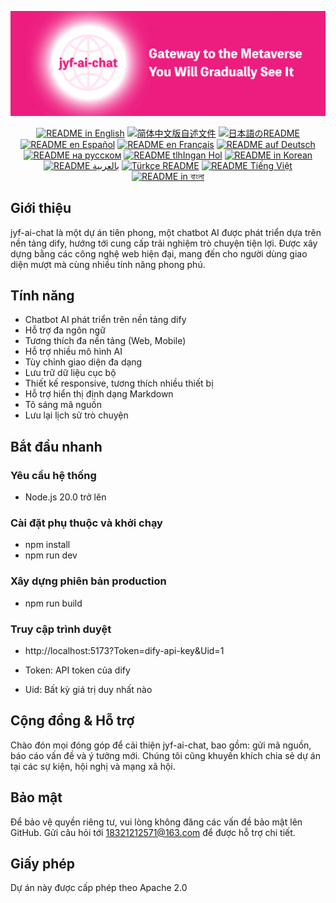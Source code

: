 ![cover-v5-optimized](./src/assets/imgs/jyf-ai-chat.png)

<div align="center">
  <a href="./README.md"><img alt="README in English" src="https://img.shields.io/badge/English-d9d9d9"></a>
  <a href="./readmes/README_CN.md"><img alt="简体中文版自述文件" src="https://img.shields.io/badge/简体中文-d9d9d9"></a>
  <a href="./readmes/README_JA.md"><img alt="日本語のREADME" src="https://img.shields.io/badge/日本語-d9d9d9"></a>
  <a href="./readmes/README_ES.md"><img alt="README en Español" src="https://img.shields.io/badge/Español-d9d9d9"></a>
  <a href="./readmes/README_FR.md"><img alt="README en Français" src="https://img.shields.io/badge/Français-d9d9d9"></a>
  <a href="./readmes/README_DE.md"><img alt="README auf Deutsch" src="https://img.shields.io/badge/Deutsch-d9d9d9"></a>
  <a href="./readmes/README_RU.md"><img alt="README на русском" src="https://img.shields.io/badge/Русский-d9d9d9"></a>
  <a href="./readmes/README_KL.md"><img alt="README tlhIngan Hol" src="https://img.shields.io/badge/Klingon-d9d9d9"></a>
  <a href="./readmes/README_KR.md"><img alt="README in Korean" src="https://img.shields.io/badge/한국어-d9d9d9"></a>
  <a href="./readmes/README_AR.md"><img alt="README بالعربية" src="https://img.shields.io/badge/العربية-d9d9d9"></a>
  <a href="./readmes/README_TR.md"><img alt="Türkçe README" src="https://img.shields.io/badge/Türkçe-d9d9d9"></a>
  <a href="./readmes/README_VI.md"><img alt="README Tiếng Việt" src="https://img.shields.io/badge/Ti%E1%BA%BFng%20Vi%E1%BB%87t-d9d9d9"></a>
  <a href="./readmes/README_BN.md"><img alt="README in বাংলা" src="https://img.shields.io/badge/বাংলা-d9d9d9"></a>
</div>

## Giới thiệu
jyf-ai-chat là một dự án tiên phong, một chatbot AI được phát triển dựa trên nền tảng dify, hướng tới cung cấp trải nghiệm trò chuyện tiện lợi. Được xây dựng bằng các công nghệ web hiện đại, mang đến cho người dùng giao diện mượt mà cùng nhiều tính năng phong phú.

## Tính năng
- Chatbot AI phát triển trên nền tảng dify
- Hỗ trợ đa ngôn ngữ
- Tương thích đa nền tảng (Web, Mobile)
- Hỗ trợ nhiều mô hình AI
- Tùy chỉnh giao diện đa dạng
- Lưu trữ dữ liệu cục bộ
- Thiết kế responsive, tương thích nhiều thiết bị
- Hỗ trợ hiển thị định dạng Markdown
- Tô sáng mã nguồn
- Lưu lại lịch sử trò chuyện

## Bắt đầu nhanh

### Yêu cầu hệ thống
- Node.js 20.0 trở lên

### Cài đặt phụ thuộc và khởi chạy
- npm install
- npm run dev

### Xây dựng phiên bản production
- npm run build

### Truy cập trình duyệt
- http://localhost:5173?Token=dify-api-key&Uid=1

- Token: API token của dify
- Uid: Bất kỳ giá trị duy nhất nào

## Cộng đồng & Hỗ trợ
Chào đón mọi đóng góp để cải thiện jyf-ai-chat, bao gồm: gửi mã nguồn, báo cáo vấn đề và ý tưởng mới. Chúng tôi cũng khuyến khích chia sẻ dự án tại các sự kiện, hội nghị và mạng xã hội.

## Bảo mật
Để bảo vệ quyền riêng tư, vui lòng không đăng các vấn đề bảo mật lên GitHub. Gửi câu hỏi tới 18321212571@163.com để được hỗ trợ chi tiết.

## Giấy phép
Dự án này được cấp phép theo Apache 2.0